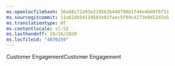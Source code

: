 ```yaml
---
ms.openlocfilehash: 56e68c72a93e219563b440798b1f44e4b68f6f51
ms.sourcegitcommit: 11a61db54119503e82faec5f99c4273e8d1247e5
ms.translationtype: HT
ms.contentlocale: sl-SI
ms.lasthandoff: 10/16/2020
ms.locfileid: "4070259"
---
```

<span data-ttu-id="a5068-101">Customer Engagement</span><span class="sxs-lookup"><span data-stu-id="a5068-101">Customer Engagement</span></span>
